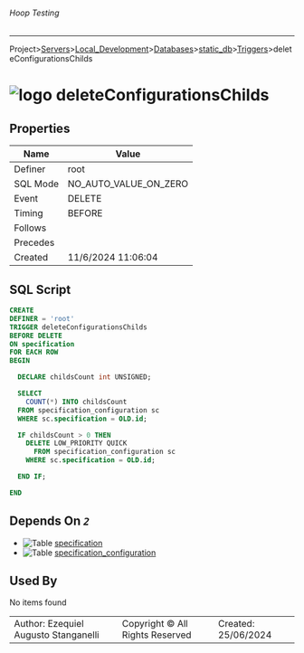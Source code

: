 ###### Hoop Testing
___
Project>[Servers](../../../../Servers.md)>[Local_Development](../../../Local_Development.md)>[Databases](../../Databases.md)>[static_db](../static_db.md)>[Triggers](Triggers.md)>deleteConfigurationsChilds


# ![logo](../../../../../Images/trigger64.svg) deleteConfigurationsChilds


## <a name="#Properties"></a>Properties
|Name|Value|
|---|---|
|Definer|root|
|SQL Mode|NO_AUTO_VALUE_ON_ZERO|
|Event|DELETE|
|Timing|BEFORE|
|Follows||
|Precedes||
|Created|11/6/2024 11:06:04|


## <a name="#SqlScript"></a>SQL Script
```SQL
CREATE
DEFINER = 'root'
TRIGGER deleteConfigurationsChilds
BEFORE DELETE
ON specification
FOR EACH ROW
BEGIN

  DECLARE childsCount int UNSIGNED;

  SELECT
    COUNT(*) INTO childsCount
  FROM specification_configuration sc
  WHERE sc.specification = OLD.id;

  IF childsCount > 0 THEN
    DELETE LOW_PRIORITY QUICK
      FROM specification_configuration sc
    WHERE sc.specification = OLD.id;

  END IF;

END
```

## <a name="#DependsOn"></a>Depends On _`2`_
- ![Table](../../../../../Images/table.svg) [specification](../Tables/specification.md)
- ![Table](../../../../../Images/table.svg) [specification_configuration](../Tables/specification_configuration.md)


## <a name="#UsedBy"></a>Used By
No items found

||||
|---|---|---|
|Author: Ezequiel Augusto Stanganelli|Copyright © All Rights Reserved|Created: 25/06/2024|
